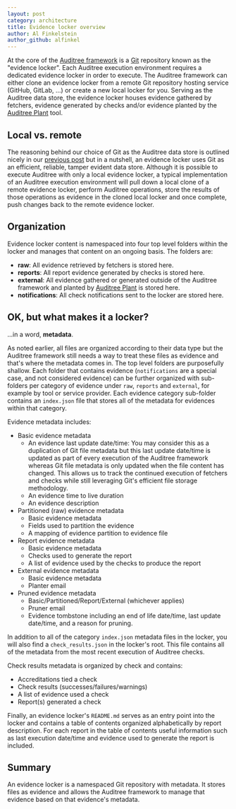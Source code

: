 ```yaml
---
layout: post
category: architecture
title: Evidence locker overview
author: Al Finkelstein
author_github: alfinkel
---
```


At the core of the [Auditree framework][] is a [Git][] repository known as the
"evidence locker".  Each Auditree execution environment requires a dedicated
evidence locker in order to execute.  The Auditree framework can either clone
an evidence locker from a remote Git repository hosting service (GitHub,
GitLab, ...) or create a new local locker for you.  Serving as the Auditree
data store, the evidence locker houses evidence gathered by fetchers, evidence
generated by checks and/or evidence planted by the [Auditree Plant][] tool.

## Local vs. remote

The reasoning behind our choice of Git as the Auditree data store is
outlined nicely in our [previous post][] but in a nutshell, an evidence locker
uses Git as an efficient, reliable, tamper evident data store.  Although it is
possible to execute Auditree with only a local evidence locker, a typical
implementation of an Auditree execution environment will pull down a local
clone of a remote evidence locker, perform Auditree operations, store the
results of those operations as evidence in the cloned local locker and once
complete, push changes back to the remote evidence locker.

## Organization

Evidence locker content is namespaced into four top level folders within the
locker and manages that content on an ongoing basis.  The folders are:

- **raw**: All evidence retrieved by fetchers is stored here.
- **reports**: All report evidence generated by checks is stored here.
- **external**: All evidence gathered or generated outside of the Auditree
framework and planted by [Auditree Plant][] is stored here.
- **notifications**: All check notifications sent to the locker are stored
here.

## OK, but what makes it a locker?

...in a word, **metadata**.

As noted earlier, all files are organized according to their data type but
the Auditree framework still needs a way to treat these files as evidence and
that's where the metadata comes in.  The top level folders are purposefully
shallow. Each folder that contains evidence (`notifications` are a special
case, and not considered evidence) can be further organized with sub-folders
per category of evidence under `raw`, `reports` and `external`, for example by
tool or service provider.  Each evidence category sub-folder contains an
`index.json` file that stores all of the metadata for evidences within that
category.

Evidence metadata includes:

- Basic evidence metadata
   - An evidence last update date/time:  You may consider this as a duplication
   of Git file metadata but this last update date/time is updated as part of
   every execution of the Auditree framework whereas Git file metadata is only
   updated when the file content has changed.  This allows us to track the
   continued execution of fetchers and checks while still leveraging Git's
   efficient file storage methodology.
   - An evidence time to live duration
   - An evidence description
- Partitioned (raw) evidence metadata
   - Basic evidence metadata
   - Fields used to partition the evidence
   - A mapping of evidence partition to evidence file
- Report evidence metadata
   - Basic evidence metadata
   - Checks used to generate the report
   - A list of evidence used by the checks to produce the report
- External evidence metadata
   - Basic evidence metadata
   - Planter email
- Pruned evidence metadata
   - Basic/Partitioned/Report/External (whichever applies)
   - Pruner email
   - Evidence tombstone including an end of life date/time, last update
   date/time, and a reason for pruning.

In addition to all of the category `index.json` metadata files in the locker,
you will also find a `check_results.json` in the locker's root.  This file
contains all of the metadata from the most recent execution of Auditree checks.

Check results metadata is organized by check and contains:

- Accreditations tied a check
- Check results (successes/failures/warnings)
- A list of evidence used a check
- Report(s) generated a check

Finally, an evidence locker's `README.md` serves as an entry point into the
locker and contains a table of contents organized alphabetically by report
description.  For each report in the table of contents useful information such
as last execution date/time and evidence used to generate the report is included.

## Summary

An evidence locker is a namespaced Git repository with metadata.  It stores
files as evidence and allows the Auditree framework to manage that evidence
based on that evidence's metadata.


[Auditree framework]: https://github.com/ComplianceAsCode/auditree-framework
[Auditree Plant]: https://github.com/ComplianceAsCode/auditree-plant
[Git]: https://git-scm.com/
[previous post]: https://auditree.github.io/architecture/Goals_general_architecture.html#the-locker

